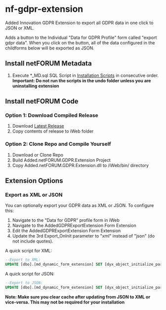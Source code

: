 # nf-gdpr-extension
Added Innovation GDPR Extension to export all GDPR data in one click to JSON or XML.

Adds a button to the Individual "Data for GDPR Profile" form called "export gdpr data". When you click on the button, all of the data configured in the childforms below will be exported as JSON.

## Install netFORUM Metadata
1. Execute *_MD.sql SQL Script in [Installation Scripts](/Source/Installation%20Scripts) in consecutive order. **Important: Do not run the scripts in the undo folder unless you are uninstalling extension**

## Install netFORUM Code
### Option 1: Download Compiled Release
1. Download [Latest Release](https://github.com/AddedInnovation/nf-gdpr-extension/releases)
1. Copy contents of release to iWeb folder

### Option 2: Clone Repo and Compile Yourself
1. Download or Clone Repo
1. Build Added.netFORUM.GDPR.Extension Project
1. Copy Added.netFORUM.GDPR.Extension.dll to /iWeb/bin/ directory

## Extension Options
### Export as XML or JSON
You can optionally export your GDPR data as XML or JSON.
To configure this:
1. Navigate to the "Data for GDPR" profile form in iWeb
1. Navigate to the AddedGDPRExportExtension Form Extension
1. Edit the AddedGDPRExportExtension Form Extension
1. Update the 3rd Export_OnInit parameter to "xml" instead of "json" (do not include quotes).

A quick script for XML:
```sql
--Export to XML:
UPDATE [dbo].[md_dynamic_form_extension] SET [dyx_object_initialize_parameters] = N'Page:Page;Control:Control;String:xml' WHERE dyx_key = '4aa823a2-dbcf-4212-bac9-4fb32b3aea87'
```
A quick script for JSON:
```sql
--Export to JSON:
UPDATE [dbo].[md_dynamic_form_extension] SET [dyx_object_initialize_parameters] = N'Page:Page;Control:Control;String:json' WHERE dyx_key = '4aa823a2-dbcf-4212-bac9-4fb32b3aea87'
```
**Note: Make sure you clear cache after updating from JSON to XML or vice-versa. This may not be required for your installation**
